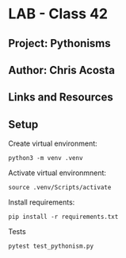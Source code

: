 # LAB - Class 42

## Project: Pythonisms

## Author: Chris Acosta

## Links and Resources

## Setup

Create virtual environment:

    python3 -m venv .venv

Activate virtual environmnent:

    source .venv/Scripts/activate

Install requirements:

    pip install -r requirements.txt

Tests

    pytest test_pythonism.py